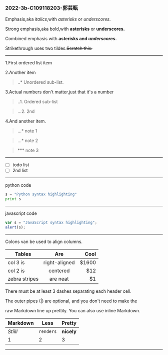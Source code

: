 ### 2022-3b-C109118203-郭芸甄

Emphasis,aka *italics*,with *asterisks* or *underscores*.

Strong emphasis,aka bold,with **asterisks** or **underscores.**

Combined emphasis with **asterisks and *underscores*.**

Strikethrough uses two tildes.~~Scratch this.~~

---

1.First ordered list item

2.Another item
>..* Unordered sub-list.

3.Actual numbers don't matter,just that it's a number
>..1. Ordered sub-list

>...2. 2nd

4.And another item.
>...* note 1

>...* note 2

>*** note 3

---
- [ ] todo list
- [ ] 2nd list

---
python code
```python
s = "Python syntax highlighting"
print s
```
---
javascript code
```javascript
var s = "JavaScript syntax highlighting";
alert(s);
```

---
Colons van be used to align columns.

| Tables       | Are          | Cool  |
| ------------ |:------------:| ----: |
| col 3 is     | right-aligned| $1600 |
| col 2 is     | centered     |   $12 |
| zebra stripes| are neat     |    $1 |

There must be at least 3 dashes separating each header cell.

The outer pipes (|) are optional, and you don't need to make the

raw Markdown line up prettily. You can also use inline Markdown.

Markdown | Less | Pretty
--- | --- | ---
*Stiill* | `renders` |**nicely**
1 | 2 | 3

---
